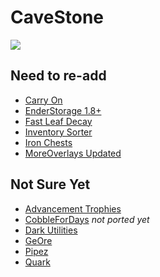 # CaveStone

[![](https://bisecthosting.com/images/CF/CaveStone/BH_CS_Header.png)](https://www.curseforge.com/minecraft/modpacks/cavestone)

## Need to re-add
- [Carry On](https://www.curseforge.com/minecraft/mc-mods/carry-on)
- [EnderStorage 1.8+](https://www.curseforge.com/minecraft/mc-mods/ender-storage-1-8)
- [Fast Leaf Decay](https://www.curseforge.com/minecraft/mc-mods/fast-leaf-decay)
- [Inventory Sorter](https://www.curseforge.com/minecraft/mc-mods/inventory-sorter)
- [Iron Chests](https://www.curseforge.com/minecraft/mc-mods/iron-chests)
- [MoreOverlays Updated](https://www.curseforge.com/minecraft/mc-mods/more-overlays-updated)

## Not Sure Yet
- [Advancement Trophies](https://www.curseforge.com/minecraft/mc-mods/advancement-trophies)
- [CobbleForDays](https://www.curseforge.com/minecraft/mc-mods/cobblefordays) *not ported yet*
- [Dark Utilities](https://www.curseforge.com/minecraft/mc-mods/dark-utilities)
- [GeOre](https://www.curseforge.com/minecraft/mc-mods/GeOre)
- [Pipez](https://www.curseforge.com/minecraft/mc-mods/pipez)
- [Quark](https://www.curseforge.com/minecraft/mc-mods/quark)
